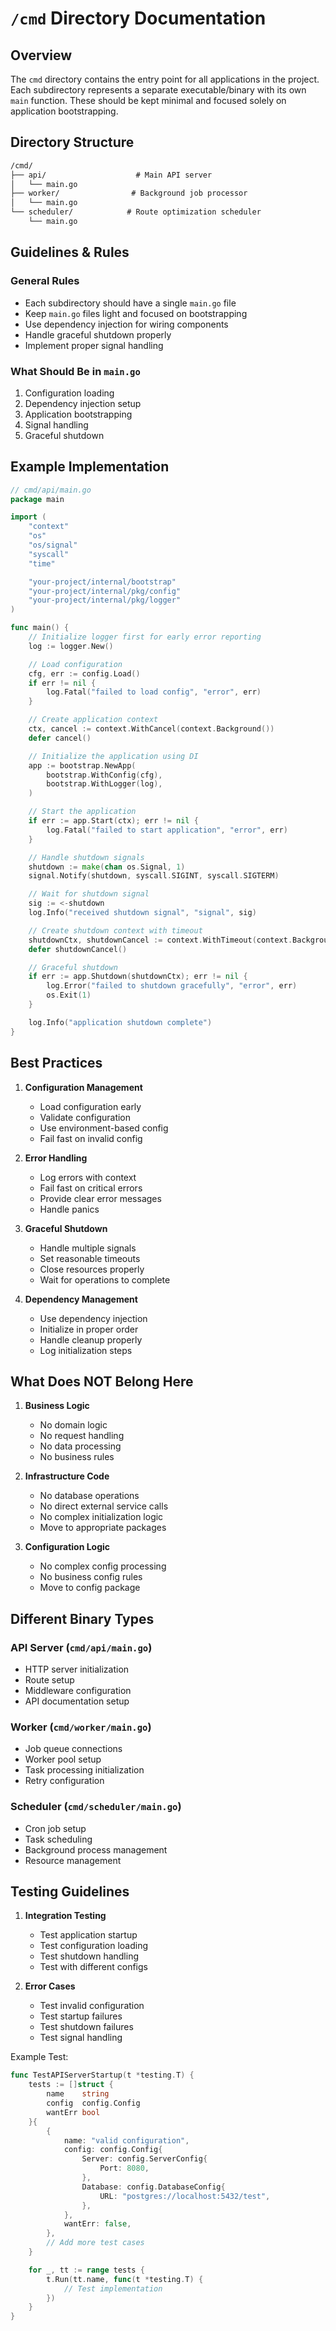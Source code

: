 # `/cmd` Directory Documentation

## Overview

The `cmd` directory contains the entry point for all applications in the project. Each subdirectory represents a separate executable/binary with its own `main` function. These should be kept minimal and focused solely on application bootstrapping.

## Directory Structure

```markdown
/cmd/
├── api/                    # Main API server
│   └── main.go
├── worker/                # Background job processor
│   └── main.go
└── scheduler/            # Route optimization scheduler
    └── main.go
```

## Guidelines & Rules

### General Rules

- Each subdirectory should have a single `main.go` file
- Keep `main.go` files light and focused on bootstrapping
- Use dependency injection for wiring components
- Handle graceful shutdown properly
- Implement proper signal handling

### What Should Be in `main.go`

1. Configuration loading
2. Dependency injection setup
3. Application bootstrapping
4. Signal handling
5. Graceful shutdown

## Example Implementation

```go
// cmd/api/main.go
package main

import (
    "context"
    "os"
    "os/signal"
    "syscall"
    "time"

    "your-project/internal/bootstrap"
    "your-project/internal/pkg/config"
    "your-project/internal/pkg/logger"
)

func main() {
    // Initialize logger first for early error reporting
    log := logger.New()

    // Load configuration
    cfg, err := config.Load()
    if err != nil {
        log.Fatal("failed to load config", "error", err)
    }

    // Create application context
    ctx, cancel := context.WithCancel(context.Background())
    defer cancel()

    // Initialize the application using DI
    app := bootstrap.NewApp(
        bootstrap.WithConfig(cfg),
        bootstrap.WithLogger(log),
    )

    // Start the application
    if err := app.Start(ctx); err != nil {
        log.Fatal("failed to start application", "error", err)
    }

    // Handle shutdown signals
    shutdown := make(chan os.Signal, 1)
    signal.Notify(shutdown, syscall.SIGINT, syscall.SIGTERM)

    // Wait for shutdown signal
    sig := <-shutdown
    log.Info("received shutdown signal", "signal", sig)

    // Create shutdown context with timeout
    shutdownCtx, shutdownCancel := context.WithTimeout(context.Background(), 30*time.Second)
    defer shutdownCancel()

    // Graceful shutdown
    if err := app.Shutdown(shutdownCtx); err != nil {
        log.Error("failed to shutdown gracefully", "error", err)
        os.Exit(1)
    }

    log.Info("application shutdown complete")
}
```

## Best Practices

1. **Configuration Management**
   - Load configuration early
   - Validate configuration
   - Use environment-based config
   - Fail fast on invalid config

2. **Error Handling**
   - Log errors with context
   - Fail fast on critical errors
   - Provide clear error messages
   - Handle panics

3. **Graceful Shutdown**
   - Handle multiple signals
   - Set reasonable timeouts
   - Close resources properly
   - Wait for operations to complete

4. **Dependency Management**
   - Use dependency injection
   - Initialize in proper order
   - Handle cleanup properly
   - Log initialization steps

## What Does NOT Belong Here

1. **Business Logic**
   - No domain logic
   - No request handling
   - No data processing
   - No business rules

2. **Infrastructure Code**
   - No database operations
   - No direct external service calls
   - No complex initialization logic
   - Move to appropriate packages

3. **Configuration Logic**
   - No complex config processing
   - No business config rules
   - Move to config package

## Different Binary Types

### API Server (`cmd/api/main.go`)

- HTTP server initialization
- Route setup
- Middleware configuration
- API documentation setup

### Worker (`cmd/worker/main.go`)

- Job queue connections
- Worker pool setup
- Task processing initialization
- Retry configuration

### Scheduler (`cmd/scheduler/main.go`)

- Cron job setup
- Task scheduling
- Background process management
- Resource management

## Testing Guidelines

1. **Integration Testing**
   - Test application startup
   - Test configuration loading
   - Test shutdown handling
   - Test with different configs

2. **Error Cases**
   - Test invalid configuration
   - Test startup failures
   - Test shutdown failures
   - Test signal handling

Example Test:

```go
func TestAPIServerStartup(t *testing.T) {
    tests := []struct {
        name    string
        config  config.Config
        wantErr bool
    }{
        {
            name: "valid configuration",
            config: config.Config{
                Server: config.ServerConfig{
                    Port: 8080,
                },
                Database: config.DatabaseConfig{
                    URL: "postgres://localhost:5432/test",
                },
            },
            wantErr: false,
        },
        // Add more test cases
    }

    for _, tt := range tests {
        t.Run(tt.name, func(t *testing.T) {
            // Test implementation
        })
    }
}
```
